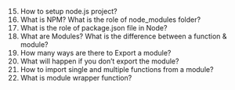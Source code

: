 15. How to setup node.js project?
16. What is NPM? What is the role of node_modules folder?
17. What is the role of package.json file in Node?
18. What are Modules? What is the difference between a function & module?
19. How many ways are there to Export a module?
20. What will happen if you don’t export the module?
21. How to import single and multiple functions from a module?
22. What is module wrapper function?
